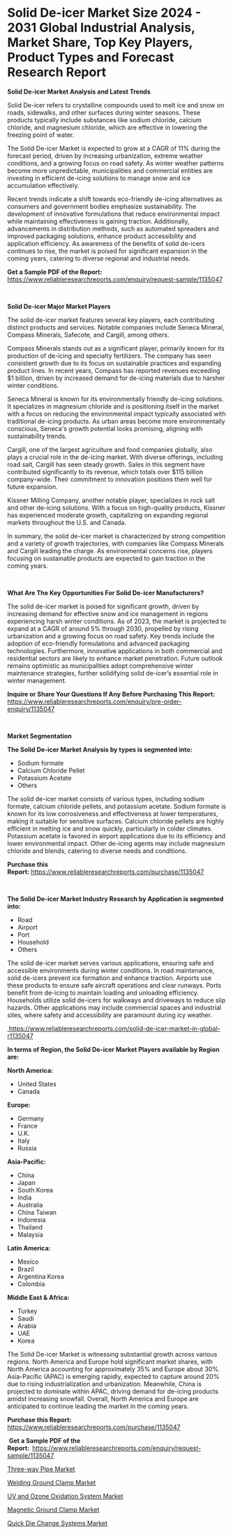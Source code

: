 <p><h1>Solid De-icer Market Size 2024 - 2031 Global Industrial Analysis, Market Share, Top Key Players, Product Types and Forecast Research Report</h1></p><p><strong>Solid De-icer Market Analysis and Latest Trends</strong></p>
<p><p>Solid De-icer refers to crystalline compounds used to melt ice and snow on roads, sidewalks, and other surfaces during winter seasons. These products typically include substances like sodium chloride, calcium chloride, and magnesium chloride, which are effective in lowering the freezing point of water. </p><p>The Solid De-icer Market is expected to grow at a CAGR of 11% during the forecast period, driven by increasing urbanization, extreme weather conditions, and a growing focus on road safety. As winter weather patterns become more unpredictable, municipalities and commercial entities are investing in efficient de-icing solutions to manage snow and ice accumulation effectively.</p><p>Recent trends indicate a shift towards eco-friendly de-icing alternatives as consumers and government bodies emphasize sustainability. The development of innovative formulations that reduce environmental impact while maintaining effectiveness is gaining traction. Additionally, advancements in distribution methods, such as automated spreaders and improved packaging solutions, enhance product accessibility and application efficiency. As awareness of the benefits of solid de-icers continues to rise, the market is poised for significant expansion in the coming years, catering to diverse regional and industrial needs.</p></p>
<p><strong>Get a Sample PDF of the Report:&nbsp;</strong> <a href="https://www.reliableresearchreports.com/enquiry/request-sample/1135047?utm_campaign=32&utm_medium=2&utm_source=Github&utm_content=ia&utm_term=20122024&utm_id=solid-de-icer">https://www.reliableresearchreports.com/enquiry/request-sample/1135047</a></p>
<p>&nbsp;</p>
<p><strong>Solid De-icer Major Market Players</strong></p>
<p><p>The solid de-icer market features several key players, each contributing distinct products and services. Notable companies include Seneca Mineral, Compass Minerals, Safecote, and Cargill, among others. </p><p>Compass Minerals stands out as a significant player, primarily known for its production of de-icing and specialty fertilizers. The company has seen consistent growth due to its focus on sustainable practices and expanding product lines. In recent years, Compass has reported revenues exceeding $1 billion, driven by increased demand for de-icing materials due to harsher winter conditions.</p><p>Seneca Mineral is known for its environmentally friendly de-icing solutions. It specializes in magnesium chloride and is positioning itself in the market with a focus on reducing the environmental impact typically associated with traditional de-icing products. As urban areas become more environmentally conscious, Seneca's growth potential looks promising, aligning with sustainability trends.</p><p>Cargill, one of the largest agriculture and food companies globally, also plays a crucial role in the de-icing market. With diverse offerings, including road salt, Cargill has seen steady growth. Sales in this segment have contributed significantly to its revenue, which totals over $115 billion company-wide. Their commitment to innovation positions them well for future expansion.</p><p>Kissner Milling Company, another notable player, specializes in rock salt and other de-icing solutions. With a focus on high-quality products, Kissner has experienced moderate growth, capitalizing on expanding regional markets throughout the U.S. and Canada.</p><p>In summary, the solid de-icer market is characterized by strong competition and a variety of growth trajectories, with companies like Compass Minerals and Cargill leading the charge. As environmental concerns rise, players focusing on sustainable products are expected to gain traction in the coming years.</p></p>
<p>&nbsp;</p>
<p><strong>What Are The Key Opportunities For Solid De-icer Manufacturers?</strong></p>
<p><p>The solid de-icer market is poised for significant growth, driven by increasing demand for effective snow and ice management in regions experiencing harsh winter conditions. As of 2023, the market is projected to expand at a CAGR of around 5% through 2030, propelled by rising urbanization and a growing focus on road safety. Key trends include the adoption of eco-friendly formulations and advanced packaging technologies. Furthermore, innovative applications in both commercial and residential sectors are likely to enhance market penetration. Future outlook remains optimistic as municipalities adopt comprehensive winter maintenance strategies, further solidifying solid de-icer’s essential role in winter management.</p></p>
<p><strong>Inquire or Share Your Questions If Any Before Purchasing This Report:</strong> <a href="https://www.reliableresearchreports.com/enquiry/pre-order-enquiry/1135047?utm_campaign=32&utm_medium=2&utm_source=Github&utm_content=ia&utm_term=20122024&utm_id=solid-de-icer">https://www.reliableresearchreports.com/enquiry/pre-order-enquiry/1135047</a></p>
<p>&nbsp;</p>
<p><strong>Market Segmentation</strong></p>
<p><strong>The Solid De-icer Market Analysis by types is segmented into:</strong></p>
<p><ul><li>Sodium formate</li><li>Calcium Chloride Pellet</li><li>Potassium Acetate</li><li>Others</li></ul></p>
<p><p>The solid de-icer market consists of various types, including sodium formate, calcium chloride pellets, and potassium acetate. Sodium formate is known for its low corrosiveness and effectiveness at lower temperatures, making it suitable for sensitive surfaces. Calcium chloride pellets are highly efficient in melting ice and snow quickly, particularly in colder climates. Potassium acetate is favored in airport applications due to its efficiency and lower environmental impact. Other de-icing agents may include magnesium chloride and blends, catering to diverse needs and conditions.</p></p>
<p><strong>Purchase this Report:&nbsp;</strong><a href="https://www.reliableresearchreports.com/purchase/1135047?utm_campaign=32&utm_medium=2&utm_source=Github&utm_content=ia&utm_term=20122024&utm_id=solid-de-icer">https://www.reliableresearchreports.com/purchase/1135047</a></p>
<p>&nbsp;</p>
<p><strong>The Solid De-icer Market Industry Research by Application is segmented into:</strong></p>
<p><ul><li>Road</li><li>Airport</li><li>Port</li><li>Household</li><li>Others</li></ul></p>
<p><p>The solid de-icer market serves various applications, ensuring safe and accessible environments during winter conditions. In road maintenance, solid de-icers prevent ice formation and enhance traction. Airports use these products to ensure safe aircraft operations and clear runways. Ports benefit from de-icing to maintain loading and unloading efficiency. Households utilize solid de-icers for walkways and driveways to reduce slip hazards. Other applications may include commercial spaces and industrial sites, where safety and accessibility are paramount during icy weather.</p></p>
<p><a href="https://www.reliableresearchreports.com/solid-de-icer-market-in-global-r1135047?utm_campaign=32&utm_medium=2&utm_source=Github&utm_content=ia&utm_term=20122024&utm_id=solid-de-icer">&nbsp;https://www.reliableresearchreports.com/solid-de-icer-market-in-global-r1135047</a></p>
<p><strong>In terms of Region, the Solid De-icer Market Players available by Region are:</strong></p>
<p>
    <p> <strong> North America: </strong>
        <ul>
            <li>United States</li>
            <li>Canada</li>
        </ul>
        </p> 
    <p> <strong> Europe: </strong>
        <ul>
            <li>Germany</li>
            <li>France</li>
            <li>U.K.</li>
            <li>Italy</li>
            <li>Russia</li>
        </ul>
        </p> 
    <p> <strong> Asia-Pacific: </strong>
        <ul>
            <li>China</li>
            <li>Japan</li>
            <li>South Korea</li>
            <li>India</li>
            <li>Australia</li>
            <li>China Taiwan</li>
            <li>Indonesia</li>
            <li>Thailand</li>
            <li>Malaysia</li>
        </ul>
        </p> 
    <p> <strong> Latin America: </strong>
        <ul>
            <li>Mexico</li>
            <li>Brazil</li>
            <li>Argentina Korea</li>
            <li>Colombia</li>
        </ul>
        </p> 
    <p> <strong> Middle East & Africa: </strong>
        <ul>
            <li>Turkey</li>
            <li>Saudi</li>
            <li>Arabia</li>
            <li>UAE</li>
            <li>Korea</li>
        </ul>
    </p>
    </p>
<p><p>The Solid De-icer Market is witnessing substantial growth across various regions. North America and Europe hold significant market shares, with North America accounting for approximately 35% and Europe about 30%. Asia-Pacific (APAC) is emerging rapidly, expected to capture around 20% due to rising industrialization and urbanization. Meanwhile, China is projected to dominate within APAC, driving demand for de-icing products amidst increasing snowfall. Overall, North America and Europe are anticipated to continue leading the market in the coming years.</p></p>
<p><strong>Purchase this Report: </strong><a href="https://www.reliableresearchreports.com/purchase/1135047?utm_campaign=32&utm_medium=2&utm_source=Github&utm_content=ia&utm_term=20122024&utm_id=solid-de-icer">https://www.reliableresearchreports.com/purchase/1135047</a></p>
<p>&nbsp;<strong>Get a Sample PDF of the Report:&nbsp;&nbsp;</strong><a href="https://www.reliableresearchreports.com/enquiry/request-sample/1135047?utm_campaign=32&utm_medium=2&utm_source=Github&utm_content=ia&utm_term=20122024&utm_id=solid-de-icer">https://www.reliableresearchreports.com/enquiry/request-sample/1135047</a></p>
<p><strong></strong></p>
<p><p><a href="https://github.com/bensemilia864/Market-Research-Report-List-1/blob/main/three-way-pipe-market.md?utm_campaign=32&utm_medium=2&utm_source=Github&utm_content=ia&utm_term=20122024&utm_id=solid-de-icer">Three-way Pipe Market</a></p><p><a href="https://www.linkedin.com/pulse/in-depth-welding-ground-clamp-market-analysis-trends-e0zbf?utm_campaign=32&utm_medium=2&utm_source=Github&utm_content=ia&utm_term=20122024&utm_id=solid-de-icer">Welding Ground Clamp Market</a></p><p><a href="https://github.com/justalichtenberger/Market-Research-Report-List-1/blob/main/uv-and-ozone-oxidation-system-market.md?utm_campaign=32&utm_medium=2&utm_source=Github&utm_content=ia&utm_term=20122024&utm_id=solid-de-icer">UV and Ozone Oxidation System Market</a></p><p><a href="https://www.linkedin.com/pulse/magnetic-ground-clamp-market-outlook-2024-2031-regional-growth-tmmmf?utm_campaign=32&utm_medium=2&utm_source=Github&utm_content=ia&utm_term=20122024&utm_id=solid-de-icer">Magnetic Ground Clamp Market</a></p><p><a href="https://www.linkedin.com/pulse/comprehensive-report-quick-die-change-systems-market-new-trends-4yl0f?utm_campaign=32&utm_medium=2&utm_source=Github&utm_content=ia&utm_term=20122024&utm_id=solid-de-icer">Quick Die Change Systems Market</a></p></p>